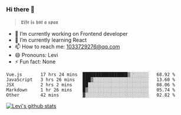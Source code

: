 ### Hi there 👋

> 𝕷𝖎𝖋𝖊 𝖎𝖘 𝖇𝖚𝖙 𝖆 𝖘𝖕𝖆𝖓

- 🔭 I’m currently working on Frontend developer
- 🌱 I’m currently learning React
- 📫 How to reach me: 1033729276@qq.com
- 😄 Pronouns: Levi
- ⚡ Fun fact: None


<!--START_SECTION:waka-->
```text
Vue.js       17 hrs 24 mins  █████████████████▒░░░░░░░   68.92 % 
JavaScript   3 hrs 26 mins   ███▒░░░░░░░░░░░░░░░░░░░░░   13.60 % 
JSX          2 hrs 2 mins    ██░░░░░░░░░░░░░░░░░░░░░░░   08.06 % 
Markdown     1 hr 26 mins    █▒░░░░░░░░░░░░░░░░░░░░░░░   05.74 % 
Other        42 mins         ▓░░░░░░░░░░░░░░░░░░░░░░░░   02.82 % 
```
<!--END_SECTION:waka-->


[![Levi's github stats](https://github-readme-stats.vercel.app/api?username=chaossssss)](https://github.com/anuraghazra/github-readme-stats)